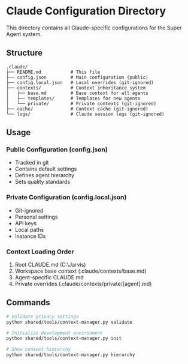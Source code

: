 # Claude Configuration Directory

This directory contains all Claude-specific configurations for the Super Agent system.

## Structure

```
.claude/
├── README.md           # This file
├── config.json         # Main configuration (public)
├── config.local.json   # Local overrides (git-ignored)
├── contexts/           # Context inheritance system
│   ├── base.md         # Base context for all agents
│   ├── templates/      # Templates for new agents
│   └── private/        # Private contexts (git-ignored)
├── cache/              # Context cache (git-ignored)
└── logs/               # Claude session logs (git-ignored)
```

## Usage

### Public Configuration (config.json)
- Tracked in git
- Contains default settings
- Defines agent hierarchy
- Sets quality standards

### Private Configuration (config.local.json)
- Git-ignored
- Personal settings
- API keys
- Local paths
- Instance IDs

### Context Loading Order
1. Root CLAUDE.md (C:\Jarvis\)
2. Workspace base context (.claude/contexts/base.md)
3. Agent-specific CLAUDE.md 
4. Private overrides (.claude/contexts/private/[agent].md)

## Commands

```bash
# Validate privacy settings
python shared/tools/context-manager.py validate

# Initialize development environment
python shared/tools/context-manager.py init

# Show context hierarchy
python shared/tools/context-manager.py hierarchy
```